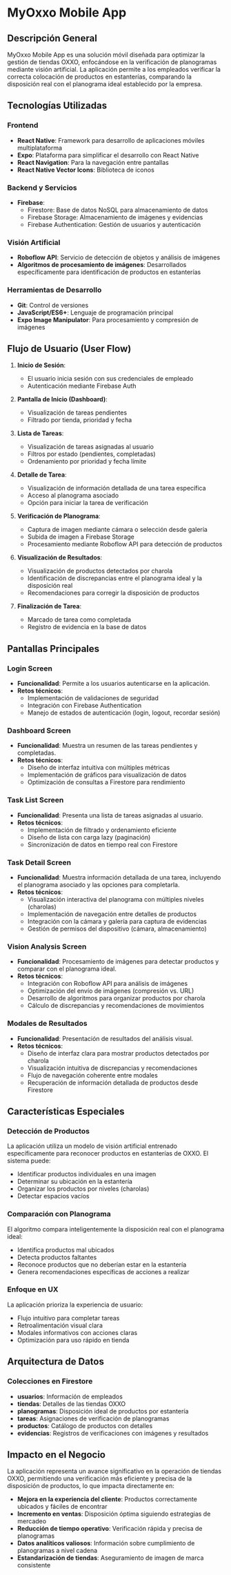 # MyOxxo Mobile App

## Descripción General

MyOxxo Mobile App es una solución móvil diseñada para optimizar la gestión de tiendas OXXO, enfocándose en la verificación de planogramas mediante visión artificial. La aplicación permite a los empleados verificar la correcta colocación de productos en estanterías, comparando la disposición real con el planograma ideal establecido por la empresa.

## Tecnologías Utilizadas

### Frontend
- **React Native**: Framework para desarrollo de aplicaciones móviles multiplataforma
- **Expo**: Plataforma para simplificar el desarrollo con React Native
- **React Navigation**: Para la navegación entre pantallas
- **React Native Vector Icons**: Biblioteca de iconos

### Backend y Servicios
- **Firebase**:
  - Firestore: Base de datos NoSQL para almacenamiento de datos
  - Firebase Storage: Almacenamiento de imágenes y evidencias
  - Firebase Authentication: Gestión de usuarios y autenticación

### Visión Artificial
- **Roboflow API**: Servicio de detección de objetos y análisis de imágenes
- **Algoritmos de procesamiento de imágenes**: Desarrollados específicamente para identificación de productos en estanterías

### Herramientas de Desarrollo
- **Git**: Control de versiones
- **JavaScript/ES6+**: Lenguaje de programación principal
- **Expo Image Manipulator**: Para procesamiento y compresión de imágenes

## Flujo de Usuario (User Flow)

1. **Inicio de Sesión**:
   - El usuario inicia sesión con sus credenciales de empleado
   - Autenticación mediante Firebase Auth

2. **Pantalla de Inicio (Dashboard)**:
   - Visualización de tareas pendientes
   - Filtrado por tienda, prioridad y fecha

3. **Lista de Tareas**:
   - Visualización de tareas asignadas al usuario
   - Filtros por estado (pendientes, completadas)
   - Ordenamiento por prioridad y fecha límite

4. **Detalle de Tarea**:
   - Visualización de información detallada de una tarea específica
   - Acceso al planograma asociado
   - Opción para iniciar la tarea de verificación

5. **Verificación de Planograma**:
   - Captura de imagen mediante cámara o selección desde galería
   - Subida de imagen a Firebase Storage
   - Procesamiento mediante Roboflow API para detección de productos

6. **Visualización de Resultados**:
   - Visualización de productos detectados por charola
   - Identificación de discrepancias entre el planograma ideal y la disposición real
   - Recomendaciones para corregir la disposición de productos

7. **Finalización de Tarea**:
   - Marcado de tarea como completada
   - Registro de evidencia en la base de datos

## Pantallas Principales

### Login Screen
- **Funcionalidad**: Permite a los usuarios autenticarse en la aplicación.
- **Retos técnicos**:
  - Implementación de validaciones de seguridad
  - Integración con Firebase Authentication
  - Manejo de estados de autenticación (login, logout, recordar sesión)

### Dashboard Screen
- **Funcionalidad**: Muestra un resumen de las tareas pendientes y completadas.
- **Retos técnicos**:
  - Diseño de interfaz intuitiva con múltiples métricas
  - Implementación de gráficos para visualización de datos
  - Optimización de consultas a Firestore para rendimiento

### Task List Screen
- **Funcionalidad**: Presenta una lista de tareas asignadas al usuario.
- **Retos técnicos**:
  - Implementación de filtrado y ordenamiento eficiente
  - Diseño de lista con carga lazy (paginación)
  - Sincronización de datos en tiempo real con Firestore

### Task Detail Screen
- **Funcionalidad**: Muestra información detallada de una tarea, incluyendo el planograma asociado y las opciones para completarla.
- **Retos técnicos**:
  - Visualización interactiva del planograma con múltiples niveles (charolas)
  - Implementación de navegación entre detalles de productos
  - Integración con la cámara y galería para captura de evidencias
  - Gestión de permisos del dispositivo (cámara, almacenamiento)

### Vision Analysis Screen
- **Funcionalidad**: Procesamiento de imágenes para detectar productos y comparar con el planograma ideal.
- **Retos técnicos**:
  - Integración con Roboflow API para análisis de imágenes
  - Optimización del envío de imágenes (compresión vs. URL)
  - Desarrollo de algoritmos para organizar productos por charola
  - Cálculo de discrepancias y recomendaciones de movimientos

### Modales de Resultados
- **Funcionalidad**: Presentación de resultados del análisis visual.
- **Retos técnicos**:
  - Diseño de interfaz clara para mostrar productos detectados por charola
  - Visualización intuitiva de discrepancias y recomendaciones
  - Flujo de navegación coherente entre modales
  - Recuperación de información detallada de productos desde Firestore

## Características Especiales

### Detección de Productos
La aplicación utiliza un modelo de visión artificial entrenado específicamente para reconocer productos en estanterías de OXXO. El sistema puede:
- Identificar productos individuales en una imagen
- Determinar su ubicación en la estantería
- Organizar los productos por niveles (charolas)
- Detectar espacios vacíos

### Comparación con Planograma
El algoritmo compara inteligentemente la disposición real con el planograma ideal:
- Identifica productos mal ubicados
- Detecta productos faltantes
- Reconoce productos que no deberían estar en la estantería
- Genera recomendaciones específicas de acciones a realizar

### Enfoque en UX
La aplicación prioriza la experiencia de usuario:
- Flujo intuitivo para completar tareas
- Retroalimentación visual clara
- Modales informativos con acciones claras
- Optimización para uso rápido en tienda

## Arquitectura de Datos

### Colecciones en Firestore
- **usuarios**: Información de empleados
- **tiendas**: Detalles de las tiendas OXXO
- **planogramas**: Disposición ideal de productos por estantería
- **tareas**: Asignaciones de verificación de planogramas
- **productos**: Catálogo de productos con detalles
- **evidencias**: Registros de verificaciones con imágenes y resultados

## Impacto en el Negocio

La aplicación representa un avance significativo en la operación de tiendas OXXO, permitiendo una verificación más eficiente y precisa de la disposición de productos, lo que impacta directamente en:

- **Mejora en la experiencia del cliente**: Productos correctamente ubicados y fáciles de encontrar
- **Incremento en ventas**: Disposición óptima siguiendo estrategias de mercadeo
- **Reducción de tiempo operativo**: Verificación rápida y precisa de planogramas
- **Datos analíticos valiosos**: Información sobre cumplimiento de planogramas a nivel cadena
- **Estandarización de tiendas**: Aseguramiento de imagen de marca consistente 